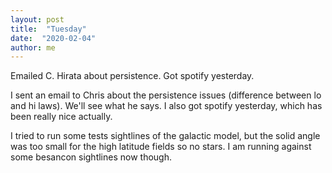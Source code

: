 ```yaml
---
layout: post
title:  "Tuesday"
date:  "2020-02-04"
author: me
---
```


Emailed C. Hirata about persistence. Got spotify yesterday.

<!--more-->

I sent an email to Chris about the persistence issues (difference between lo and hi laws). We'll see what he says. I also got spotify yesterday, which has been really nice actually.

I tried to run some tests sightlines of the galactic model, but the solid angle was too small for the high latitude fields so no stars. I am running against some besancon sightlines now though.
